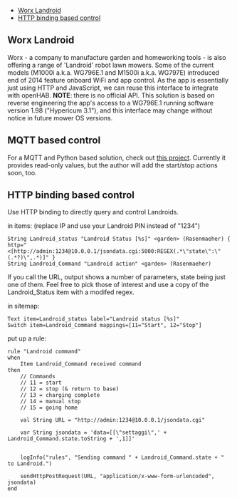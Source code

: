 
* [Worx Landroid](#worx-landroid)
* [HTTP binding based control](#HTTP-binding-based-control)

## Worx Landroid
Worx - a company to manufacture garden and homeworking tools - is also offering a range of 'Landroid' robot lawn mowers.
Some of the current models (M1000i a.k.a. WG796E.1 and M1500i a.k.a. WG797E) introduced end of 2014 feature onboard WiFi and app control. As the app is essentially just using HTTP and JavaScript, we can reuse this interface to integrate with openHAB.
**NOTE**: there is no official API. This solution is based on reverse engineering the app's access to a WG796E.1 running software version 1.98 ("Hypericum 3.1"), and this interface may change without notice in future mower OS versions.


## MQTT based control
For a MQTT and Python based solution, check out [this project](https://github.com/trieb/worx-landroid).
Currently it provides read-only values, but the author will add the start/stop actions soon, too.

## HTTP binding based control
Use HTTP binding to directly query and control Landroids.

in items: (replace IP and use your Landroid PIN instead of "1234")

    String Landroid_status "Landroid Status [%s]" <garden> (Rasenmaeher) { http="<[http://admin:1234@10.0.0.1/jsondata.cgi:5000:REGEX(.*\"state\":\"(.*?)\",.*)]" }
    String Landroid_Command "Landroid action" <garden> (Rasenmaeher)

If you call the URL, output shows a number of parameters, state being just one of them.
Feel free to pick those of interest and use a copy of the Landroid_Status item with a modifed regex.

in sitemap:

    Text item=Landroid_status label="Landroid status [%s]"
    Switch item=Landroid_Command mappings=[11="Start", 12="Stop"]

put up a rule:

    rule "Landroid command"
    when
        Item Landroid_Command received command
    then
        // Commands
        // 11 = start
        // 12 = stop (& return to base)
        // 13 = charging complete
        // 14 = manual stop
        // 15 = going home

        val String URL = "http://admin:1234@10.0.0.1/jsondata.cgi"

        var String jsondata = 'data=[[\"settaggi\",' + Landroid_Command.state.toString + ',1]]'


        logInfo("rules", "Sending command " + Landroid_Command.state + " to Landroid.")

        sendHttpPostRequest(URL, "application/x-www-form-urlencoded", jsondata)
    end
